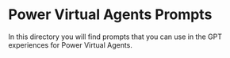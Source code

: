 <p align="center"><h1>Power Virtual Agents Prompts</h1></p>

In this directory you will find prompts that you can use in the GPT experiences for Power Virtual Agents.

